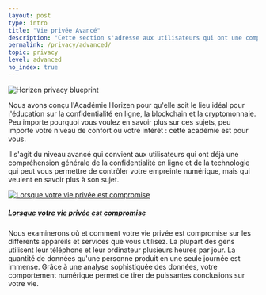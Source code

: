 ```yaml
---
layout: post
type: intro
title: "Vie privée Avancé"
description: "Cette section s'adresse aux utilisateurs qui ont une compréhension générale de la protection de la vie privée en ligne, mais qui veulent la connaître plus en détail."
permalink: /privacy/advanced/
topic: privacy
level: advanced
no_index: true
---
```


<div class="row mb-3">
    <div class="col-md-3">
        <img src="/assets/img/icons/topics/privacy-blueprint.svg" alt="Horizen privacy blueprint" class="lead-icon"/>
    </div>
    <div class="col-md-9 lead">
        <p>Nous avons conçu l'Académie Horizen pour qu'elle soit le lieu idéal pour l'éducation sur la confidentialité en ligne, la blockchain et la cryptomonnaie. Peu importe pourquoi vous voulez en savoir plus sur ces sujets, peu importe votre niveau de confort ou votre intérêt : cette académie est pour vous.</p>
        <p>Il s'agit du niveau avancé qui convient aux utilisateurs qui ont déjà une compréhension générale de la confidentialité en ligne et de la technologie qui peut vous permettre de contrôler votre empreinte numérique, mais qui veulent en savoir plus à son sujet.</p>
    </div>
</div>

<div class="row mt-5">
    <div class="col-md-3">
        <a href="{{ site.baseurl }}{% post_url /privacy/advanced/2024-02-01-where-your-privacy-is-compromised %}">
            <img src="/assets/post_files/privacy/advanced/intro/where2.svg" alt="Lorsque votre vie privée est compromise" />
        </a>
    </div>
    <div class="col-md-9">
        <a class="font-weight-bold" href="{{ site.baseurl }}{% post_url /privacy/advanced/2024-02-01-where-your-privacy-is-compromised %}"><h5 class="intro-article-title">Lorsque votre vie privée est compromise</h5></a>
        <p class="mb-1">
            Nous examinerons où et comment votre vie privée est compromise sur les différents appareils et services que vous utilisez. La plupart des gens utilisent leur téléphone et leur ordinateur plusieurs heures par jour. La quantité de données qu'une personne produit en une seule journée est immense. Grâce à une analyse sophistiquée des données, votre comportement numérique permet de tirer de puissantes conclusions sur votre vie.
        </p>
    </div>
</div>
